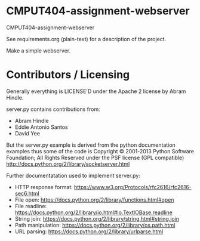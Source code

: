 CMPUT404-assignment-webserver
=============================

CMPUT404-assignment-webserver

See requirements.org (plain-text) for a description of the project.

Make a simple webserver.

Contributors / Licensing
========================

Generally everything is LICENSE'D under the Apache 2 license by Abram Hindle.

server.py contains contributions from:

* Abram Hindle
* Eddie Antonio Santos
* David Yee

But the server.py example is derived from the python documentation
examples thus some of the code is Copyright © 2001-2013 Python
Software Foundation; All Rights Reserved under the PSF license (GPL
compatible) http://docs.python.org/2/library/socketserver.html

Further documentatation used to implement server.py:

* HTTP response format: https://www.w3.org/Protocols/rfc2616/rfc2616-sec6.html
* File open: https://docs.python.org/2/library/functions.html#open
* File readline: https://docs.python.org/2/library/io.html#io.TextIOBase.readline
* String join: https://docs.python.org/2/library/string.html#string.join
* Path manipulation: https://docs.python.org/2/library/os.path.html
* URL parsing: https://docs.python.org/2/library/urlparse.html